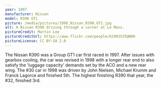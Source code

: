 ```yaml
---
year: 1997
manufacturer: Nissan
model: R390 GT1
picture: /media/pictures/1998_Nissan_R390_GT1.jpg
alt: A Nissan R390 driving through a corner at Le Mans.
pictureCredit: Martin Lee
pictureCreditUrl: https://www.flickr.com/people/62983535@N06
pictureLicense: CC BY-SA 2.0
---
```

The Nissan R390 was a Group GT1 car first raced in 1997. After issues with gearbox cooling, the car was revised in 1998 with a longer rear end to also satisfy the 'luggage capacity' demands set by the ACO and a new rear wing. The #30 car in 1998 was driven by John Nielsen, Michael Krumm and Franck Lagorce and finished 5th. The highest finishing R390 that year, the #32, finished 3rd.
